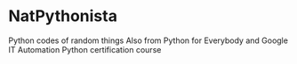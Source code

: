 # NatPythonista
Python codes of random things
Also from Python for Everybody and Google IT Automation Python certification course
